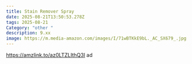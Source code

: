 ```yaml
---
title: Stain Remover Spray
date: 2025-08-21T13:50:53.278Z
tags: 2025-08-21
Category: "other "
description: 9.xx
image: https://m.media-amazon.com/images/I/71wBTKkE9bL._AC_SX679_.jpg
---
```

https://amzlink.to/az0LTZLIthQ3l ad